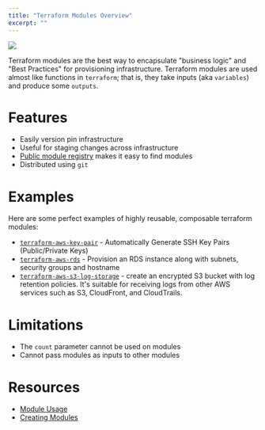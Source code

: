 ```yaml
---
title: "Terraform Modules Overview"
excerpt: ""
---
```

![](/images/774b11e-terraform.png)

Terraform modules are the best way to encapsulate "business logic" and "Best Practices" for provisioning infrastructure. Terraform modules are used almost like functions in `terraform`; that is, they take inputs (aka `variables`) and produce some `outputs`.

# Features
* Easily version pin infrastructure
* Useful for staging changes across infrastructure 
* [Public module registry](registry.terraform.io) makes it easy to find modules
* Distributed using `git`

# Examples
Here are some perfect examples of highly reusable, composable terraform modules:
* [`terraform-aws-key-pair`](https://github.com/cloudposse/terraform-aws-key-pair) - Automatically Generate SSH Key Pairs (Public/Private Keys)
* [`terraform-aws-rds`](https://github.com/cloudposse/terraform-aws-rds) - Provision an RDS instance along with subnets, security groups and hostname
* [`terraform-aws-s3-log-storage`](https://github.com/cloudposse/terraform-aws-s3-log-storage) - create an encrypted S3 bucket with log retention policies. It's suitable for receiving logs from other AWS services such as S3, CloudFront, and CloudTrails.

# Limitations
* The `count` parameter cannot be used on modules
* Cannot pass modules as inputs to other modules

# Resources
* [Module Usage](https://www.terraform.io/docs/modules/usage.html)
* [Creating Modules](https://www.terraform.io/docs/modules/create.html)